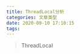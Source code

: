 ```yaml
---
title: ThreadLocal分析
categories: 文章类型
date: 2020-09-10 17:10:15
tags:
---
```


> ThreadLocal 

<!-- more -->

